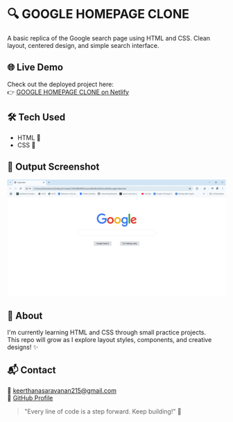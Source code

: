 # 🔍 GOOGLE HOMEPAGE CLONE  
A basic replica of the Google search page using HTML and CSS. Clean layout, centered design, and simple search interface.

## 🌐 Live Demo  
Check out the deployed project here:  
👉 [GOOGLE HOMEPAGE CLONE on Netlify](https://shiny-paletas-46a04e.netlify.app/)

## 🛠️ Tech Used  
- HTML 🧱  
- CSS 🎨

## 📸 Output Screenshot  
![Screenshot](output.png)


## 🌱 About  
I'm currently learning HTML and CSS through small practice projects.  
This repo will grow as I explore layout styles, components, and creative designs! ✨

## 📬 Contact  
📧 keerthanasaravanan215@gmail.com  
🔗 [GitHub Profile](https://github.com/S-KeerthanaDharshini)

> "Every line of code is a step forward. Keep building!" 🌟


